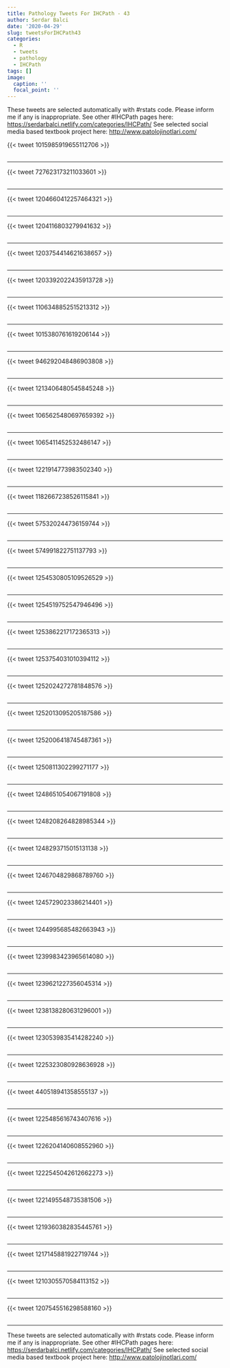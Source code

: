 ```yaml
---
title: Pathology Tweets For IHCPath - 43
author: Serdar Balci
date: '2020-04-29'
slug: tweetsForIHCPath43
categories:
  - R
  - tweets
  - pathology
  - IHCPath
tags: []
image:
  caption: ''
  focal_point: ''
---
```



These tweets are selected automatically with #rstats code. Please inform me if any is inappropriate.
See other #IHCPath pages here: https://serdarbalci.netlify.com/categories/IHCPath/ 
See selected social media based textbook project here: http://www.patolojinotlari.com/

{{< tweet 1015985919655112706 >}}
<br>
<br>
<hr>
{{< tweet 727623173211033601 >}}
<br>
<br>
<hr>
{{< tweet 1204660412257464321 >}}
<br>
<br>
<hr>
{{< tweet 1204116803279941632 >}}
<br>
<br>
<hr>
{{< tweet 1203754414621638657 >}}
<br>
<br>
<hr>
{{< tweet 1203392022435913728 >}}
<br>
<br>
<hr>
{{< tweet 1106348852515213312 >}}
<br>
<br>
<hr>
{{< tweet 1015380761619206144 >}}
<br>
<br>
<hr>
{{< tweet 946292048486903808 >}}
<br>
<br>
<hr>
{{< tweet 1213406480545845248 >}}
<br>
<br>
<hr>
{{< tweet 1065625480697659392 >}}
<br>
<br>
<hr>
{{< tweet 1065411452532486147 >}}
<br>
<br>
<hr>
{{< tweet 1221914773983502340 >}}
<br>
<br>
<hr>
{{< tweet 1182667238526115841 >}}
<br>
<br>
<hr>
{{< tweet 575320244736159744 >}}
<br>
<br>
<hr>
{{< tweet 574991822751137793 >}}
<br>
<br>
<hr>
{{< tweet 1254530805109526529 >}}
<br>
<br>
<hr>
{{< tweet 1254519752547946496 >}}
<br>
<br>
<hr>
{{< tweet 1253862217172365313 >}}
<br>
<br>
<hr>
{{< tweet 1253754031010394112 >}}
<br>
<br>
<hr>
{{< tweet 1252024272781848576 >}}
<br>
<br>
<hr>
{{< tweet 1252013095205187586 >}}
<br>
<br>
<hr>
{{< tweet 1252006418745487361 >}}
<br>
<br>
<hr>
{{< tweet 1250811302299271177 >}}
<br>
<br>
<hr>
{{< tweet 1248651054067191808 >}}
<br>
<br>
<hr>
{{< tweet 1248208264828985344 >}}
<br>
<br>
<hr>
{{< tweet 1248293715015131138 >}}
<br>
<br>
<hr>
{{< tweet 1246704829868789760 >}}
<br>
<br>
<hr>
{{< tweet 1245729023386214401 >}}
<br>
<br>
<hr>
{{< tweet 1244995685482663943 >}}
<br>
<br>
<hr>
{{< tweet 1239983423965614080 >}}
<br>
<br>
<hr>
{{< tweet 1239621227356045314 >}}
<br>
<br>
<hr>
{{< tweet 1238138280631296001 >}}
<br>
<br>
<hr>
{{< tweet 1230539835414282240 >}}
<br>
<br>
<hr>
{{< tweet 1225323080928636928 >}}
<br>
<br>
<hr>
{{< tweet 440518941358555137 >}}
<br>
<br>
<hr>
{{< tweet 1225485616743407616 >}}
<br>
<br>
<hr>
{{< tweet 1226204140608552960 >}}
<br>
<br>
<hr>
{{< tweet 1222545042612662273 >}}
<br>
<br>
<hr>
{{< tweet 1221495548735381506 >}}
<br>
<br>
<hr>
{{< tweet 1219360382835445761 >}}
<br>
<br>
<hr>
{{< tweet 1217145881922719744 >}}
<br>
<br>
<hr>
{{< tweet 1210305570584113152 >}}
<br>
<br>
<hr>
{{< tweet 1207545516298588160 >}}
<br>
<br>
<hr>


These tweets are selected automatically with #rstats code. Please inform me if any is inappropriate.
See other #IHCPath pages here: https://serdarbalci.netlify.com/categories/IHCPath/ 
See selected social media based textbook project here: http://www.patolojinotlari.com/
